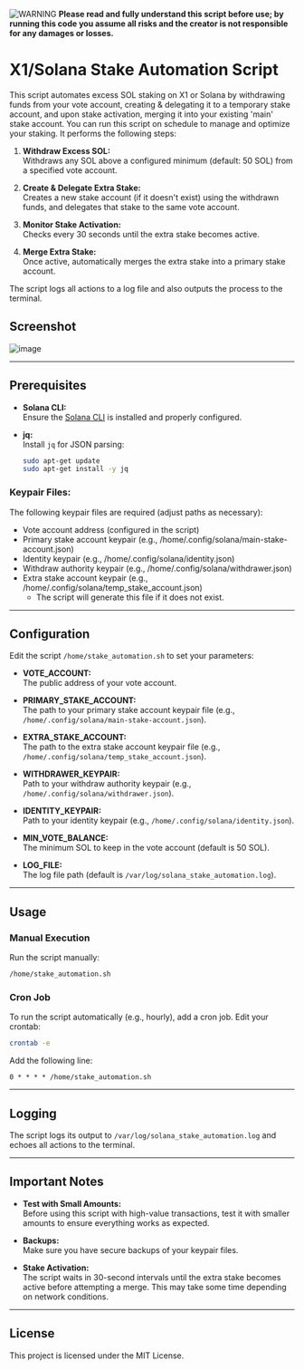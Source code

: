 ![WARNING](https://img.shields.io/badge/IMPORTANT-WARNING-red)
<strong>Please read and fully understand this script before use; by running this code you assume all risks and the creator is not responsible for any damages or losses.</strong>

# X1/Solana Stake Automation Script

This script automates excess SOL staking on X1 or Solana by withdrawing funds from your vote account, creating & delegating it to a temporary stake account, and upon stake activation, merging it into your  existing 'main' stake account.
You can run this script on schedule to manage and optimize your staking. It performs the following steps:

1. **Withdraw Excess SOL:**  
   Withdraws any SOL above a configured minimum (default: 50 SOL) from a specified vote account.

2. **Create & Delegate Extra Stake:**  
   Creates a new stake account (if it doesn't exist) using the withdrawn funds, and delegates that stake to the same vote account.

3. **Monitor Stake Activation:**  
   Checks every 30 seconds until the extra stake becomes active.

4. **Merge Extra Stake:**  
   Once active, automatically merges the extra stake into a primary stake account.

The script logs all actions to a log file and also outputs the process to the terminal.

## Screenshot

![image](https://github.com/user-attachments/assets/c2560cdd-0532-4411-9b29-d7db0cbd1cc5)


---

## Prerequisites

- **Solana CLI:**  
  Ensure the [Solana CLI](https://docs.solana.com/cli/install-solana-cli-tools) is installed and properly configured.

- **jq:**  
  Install `jq` for JSON parsing:
  ```bash
  sudo apt-get update
  sudo apt-get install -y jq
  ```

### Keypair Files:
The following keypair files are required (adjust paths as necessary):
- Vote account address (configured in the script)
- Primary stake account keypair (e.g., /home/.config/solana/main-stake-account.json)
- Identity keypair (e.g., /home/.config/solana/identity.json)
- Withdraw authority keypair (e.g., /home/.config/solana/withdrawer.json)
- Extra stake account keypair (e.g., /home/.config/solana/temp_stake_account.json)  
  - The script will generate this file if it does not exist.

---

## Configuration
Edit the script `/home/stake_automation.sh` to set your parameters:

- **VOTE_ACCOUNT:**  
  The public address of your vote account.

- **PRIMARY_STAKE_ACCOUNT:**  
  The path to your primary stake account keypair file (e.g., `/home/.config/solana/main-stake-account.json`).

- **EXTRA_STAKE_ACCOUNT:**  
  The path to the extra stake account keypair file (e.g., `/home/.config/solana/temp_stake_account.json`).

- **WITHDRAWER_KEYPAIR:**  
  Path to your withdraw authority keypair (e.g., `/home/.config/solana/withdrawer.json`).

- **IDENTITY_KEYPAIR:**  
  Path to your identity keypair (e.g., `/home/.config/solana/identity.json`).

- **MIN_VOTE_BALANCE:**  
  The minimum SOL to keep in the vote account (default is 50 SOL).

- **LOG_FILE:**  
  The log file path (default is `/var/log/solana_stake_automation.log`).

---

## Usage

### Manual Execution
Run the script manually:
```bash
/home/stake_automation.sh
```

### Cron Job
To run the script automatically (e.g., hourly), add a cron job. Edit your crontab:
```bash
crontab -e
```
Add the following line:
```cron
0 * * * * /home/stake_automation.sh
```

---

## Logging
The script logs its output to `/var/log/solana_stake_automation.log` and echoes all actions to the terminal.

---

## Important Notes

- **Test with Small Amounts:**  
  Before using this script with high-value transactions, test it with smaller amounts to ensure everything works as expected.

- **Backups:**  
  Make sure you have secure backups of your keypair files.

- **Stake Activation:**  
  The script waits in 30-second intervals until the extra stake becomes active before attempting a merge. This may take some time depending on network conditions.

---

## License
This project is licensed under the MIT License.
